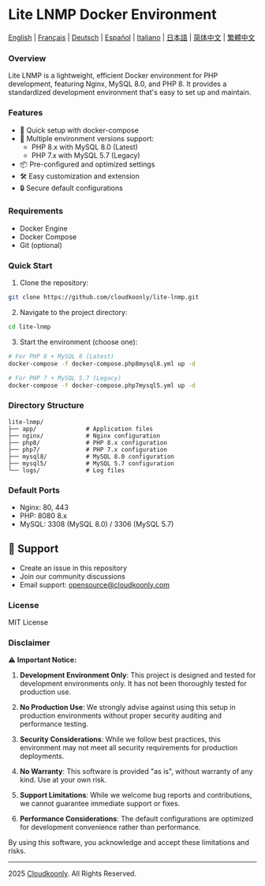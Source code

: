 # Lite LNMP Docker Environment

[English](README.md) | [Français](README_FR.md) | [Deutsch](README_DE.md) | [Español](README_ES.md) | [Italiano](README_IT.md) | [日本語](README_JP.md) | [简体中文](README_zh-CN.md) | [繁體中文](README_zh-TW.md) 

### Overview
Lite LNMP is a lightweight, efficient Docker environment for PHP development, featuring Nginx, MySQL 8.0, and PHP 8. It provides a standardized development environment that's easy to set up and maintain.

### Features
- 🚀 Quick setup with docker-compose
- 🔧 Multiple environment versions support:
  - PHP 8.x with MySQL 8.0 (Latest)
  - PHP 7.x with MySQL 5.7 (Legacy)
- 📦 Pre-configured and optimized settings
- 🛠️ Easy customization and extension
- 🔒 Secure default configurations

### Requirements
- Docker Engine
- Docker Compose
- Git (optional)

### Quick Start
1. Clone the repository:
```bash
git clone https://github.com/cloudkoonly/lite-lnmp.git
```

2. Navigate to the project directory:
```bash
cd lite-lnmp
```

3. Start the environment (choose one):
```bash
# For PHP 8 + MySQL 8 (Latest)
docker-compose -f docker-compose.php8mysql8.yml up -d

# For PHP 7 + MySQL 5.7 (Legacy)
docker-compose -f docker-compose.php7mysql5.yml up -d
```

### Directory Structure
```
lite-lnmp/
├── app/              # Application files
├── nginx/            # Nginx configuration
├── php8/             # PHP 8.x configuration
├── php7/             # PHP 7.x configuration
├── mysql8/           # MySQL 8.0 configuration
├── mysql5/           # MySQL 5.7 configuration
└── logs/             # Log files
```

### Default Ports
- Nginx: 80, 443
- PHP: 8080 8.x
- MySQL: 3308 (MySQL 8.0) / 3306 (MySQL 5.7)

## 💬 Support

- Create an issue in this repository
- Join our community discussions
- Email support: opensource@cloudkoonly.com

### License
MIT License

### Disclaimer
⚠️ **Important Notice:**

1. **Development Environment Only**: This project is designed and tested for development environments only. It has not been thoroughly tested for production use.

2. **No Production Use**: We strongly advise against using this setup in production environments without proper security auditing and performance testing.

3. **Security Considerations**: While we follow best practices, this environment may not meet all security requirements for production deployments.

4. **No Warranty**: This software is provided "as is", without warranty of any kind. Use at your own risk.

5. **Support Limitations**: While we welcome bug reports and contributions, we cannot guarantee immediate support or fixes.

6. **Performance Considerations**: The default configurations are optimized for development convenience rather than performance.

By using this software, you acknowledge and accept these limitations and risks.

---

 2025 [Cloudkoonly](https://www.cloudkoonly.com). All Rights Reserved.
